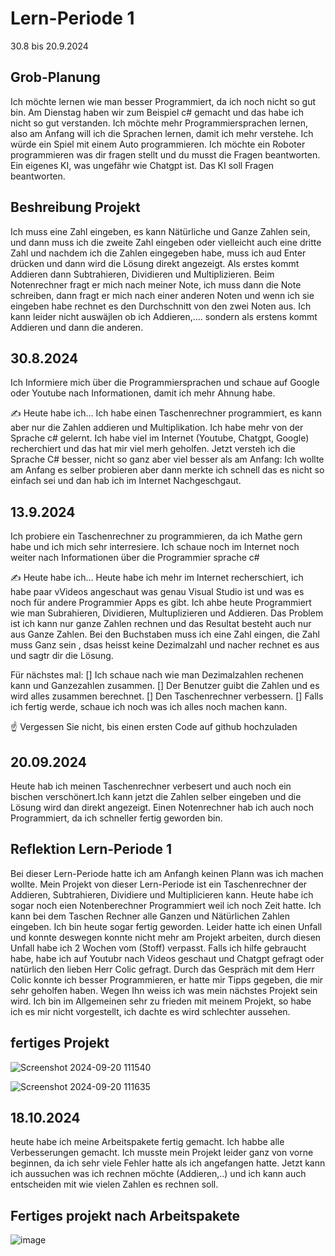 # Lern-Periode 1

30.8 bis 20.9.2024

## Grob-Planung

Ich möchte lernen wie man besser Programmiert, da ich noch nicht so gut bin. Am Dienstag haben wir zum Beispiel c# gemacht und das habe ich nicht so gut verstanden. Ich möchte mehr Programmiersprachen lernen, also am Anfang will ich die Sprachen lernen, damit ich mehr verstehe. Ich würde ein Spiel mit einem Auto programmieren. Ich möchte ein Roboter programmieren was dir fragen stellt und du musst die Fragen beantworten. Ein eigenes KI, was ungefähr wie Chatgpt ist. Das KI soll Fragen beantworten. 

## Beshreibung Projekt
Ich muss eine Zahl eingeben, es kann Nätürliche und Ganze Zahlen sein, und dann muss ich die zweite Zahl eingeben oder vielleicht auch eine dritte Zahl und nachdem ich die Zahlen eingegeben habe, muss ich aud Enter drücken und dann wird die Lösung direkt angezeigt. Als erstes kommt Addieren dann Subtrahieren, Dividieren und Multiplizieren. Beim Notenrechner fragt er mich nach meiner Note, ich muss dann die Note schreiben, dann fragt er mich nach einer anderen Noten und wenn ich sie eingeben habe rechnet es den Durchschnitt von den zwei Noten aus. Ich kann leider nicht auswäjlen ob ich Addieren,.... sondern als erstens kommt Addieren und dann die anderen.


## 30.8.2024
Ich Informiere mich über die Programmiersprachen und schaue auf Google oder Youtube nach Informationen, damit ich mehr Ahnung habe.

✍️ Heute habe ich... 
Ich habe einen Taschenrechner programmiert, es kann aber nur die Zahlen addieren und Multiplikation. Ich habe mehr von der Sprache c# gelernt. Ich habe viel im Internet (Youtube, Chatgpt, Google) recherchiert und das hat mir viel merh geholfen. Jetzt versteh ich die Sprache C# besser, nicht so ganz aber viel besser als am Anfang: Ich wollte am Anfang es selber probieren aber dann merkte ich schnell das es nicht so einfach sei und dan hab ich im Internet Nachgeschgaut.




## 13.9.2024
Ich probiere ein Taschenrechner zu programmieren, da ich Mathe gern habe und ich mich sehr interresiere. Ich schaue noch im Internet noch weiter nach Informationen über die Programmier sprache c# 

✍️ Heute habe ich... 
Heute habe ich mehr im Internet recherschiert, ich habe paar vVideos angeschaut was genau Visual Studio ist und was es noch für andere Programmier Apps es gibt. Ich ahbe heute Programmiert wie man Subrahieren, Dividieren, Multuplizieren und Addieren. Das Problem ist ich kann nur ganze Zahlen rechnen und das Resultat besteht auch nur aus Ganze Zahlen. Bei den Buchstaben muss ich eine Zahl eingen, die Zahl muss Ganz sein , dsas heisst keine Dezimalzahl und nacher rechnet es aus und sagtr dir die Lösung.

Für nächstes mal:
[] Ich schaue nach wie man Dezimalzahlen rechenen kann und Ganzezahlen zusammen. 
[] Der Benutzer guibt die Zahlen und es wird alles zusammen berechnet.
[] Den Taschenrechner verbessern.
[] Falls ich fertig werde, schaue ich noch was ich alles noch machen kann.




☝️ Vergessen Sie nicht, bis einen ersten Code auf github hochzuladen
## 20.09.2024
Heute hab ich meinen Taschenrechner verbesert und auch noch ein bischen verschönert.Ich kann jetzt die Zahlen selber eingeben und die Lösung wird dan direkt angezeigt. Einen Notenrechner hab ich auch noch Programmiert, da ich schneller fertig geworden bin.
## Reflektion Lern-Periode 1
Bei dieser Lern-Periode hatte ich am Anfangh keinen Plann was ich machen wollte. Mein Projekt von dieser Lern-Periode ist ein Taschenrechner der Addieren, Subtrahieren, Dividiere und Multiplicieren kann. Heute habe ich sogar noch eien Notenberechner Programmiert weil ich noch Zeit hatte. Ich kann bei dem Taschen Rechner alle Ganzen und Nätürlichen Zahlen eingeben. Ich bin heute sogar fertig geworden. Leider hatte ich einen Unfall und konnte deswegen konnte nicht mehr am Projekt arbeiten, durch diesen Unfall habe ich 2 Wochen vom (Stoff) verpasst. Falls ich hilfe gebraucht habe, habe ich auf Youtubr nach Videos geschaut und Chatgpt gefragt oder natürlich den lieben Herr Colic gefragt. Durch das Gespräch mit dem Herr Colic konnte ich besser Programmieren, er hatte mir Tipps gegeben, die mir sehr geholfen haben. Wegen Ihn weiss ich was mein nächstes Projekt sein wird. Ich bin im Allgemeinen sehr zu frieden mit meinem Projekt, so habe ich es mir nicht vorgestellt, ich dachte es wird schlechter aussehen.




## fertiges Projekt

![Screenshot 2024-09-20 111540](https://github.com/user-attachments/assets/f8007f02-cbe5-42ac-b562-3e6f84eb03db)



![Screenshot 2024-09-20 111635](https://github.com/user-attachments/assets/9186660e-0777-47ff-9be6-6476361740bb)

## 18.10.2024
heute habe ich meine Arbeitspakete fertig gemacht. Ich habbe alle Verbesserungen gemacht. Ich musste mein Projekt leider ganz von vorne beginnen, da ich sehr viele Fehler hatte als ich angefangen hatte. Jetzt kann ich aussuchen was ich rechnen möchte (Addieren,..) und ich kann auch entscheiden mit wie vielen Zahlen es rechnen soll.
## Fertiges projekt nach Arbeitspakete

![image](https://github.com/user-attachments/assets/87ead58c-63e2-40cb-a183-0d8b21746f7c)













